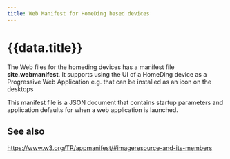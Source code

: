 ```yaml
---
title: Web Manifest for HomeDing based devices
---
```


# {{data.title}}

The Web files for the homeding devices has a manifest file **site.webmanifest**.
It supports using the UI of a HomeDing device as a Progressive Web Application
e.g. that can be installed as an icon on the desktops 

This manifest file is a JSON document that contains startup parameters and application defaults
for when a web application is launched.

## See also

<https://www.w3.org/TR/appmanifest/#imageresource-and-its-members>